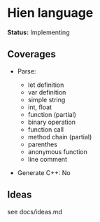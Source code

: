 # Hien language

**Status:** Implementing

## Coverages

- Parse:
  - let definition
  - var definition
  - simple string
  - int, float
  - function (partial)
  - binary operation
  - function call
  - method chain (partial)
  - parenthes
  - anonymous function
  - line comment

- Generate C++: No

## Ideas

see docs/ideas.md
